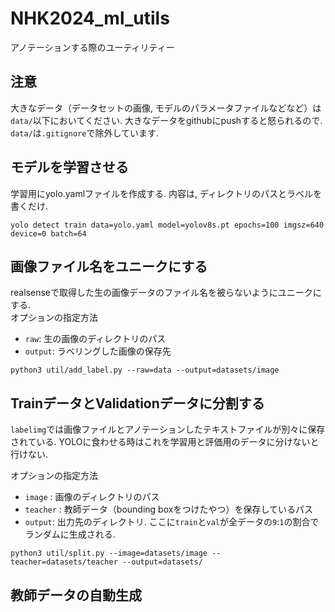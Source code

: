 # NHK2024_ml_utils
アノテーションする際のユーティリティー

## 注意
大きなデータ（データセットの画像, モデルのパラメータファイルなどなど）は`data/`以下においてください. 大きなデータをgithubにpushすると怒られるので. `data/`は`.gitignore`で除外しています. 

## モデルを学習させる
学習用にyolo.yamlファイルを作成する. 内容は, ディレクトリのパスとラベルを書くだけ.
```
yolo detect train data=yolo.yaml model=yolov8s.pt epochs=100 imgsz=640 device=0 batch=64
```

## 画像ファイル名をユニークにする
realsenseで取得した生の画像データのファイル名を被らないようにユニークにする. \
オプションの指定方法
- `raw`: 生の画像のディレクトリのパス 
- `output`: ラベリングした画像の保存先
```
python3 util/add_label.py --raw=data --output=datasets/image
```

## TrainデータとValidationデータに分割する
`labelimg`では画像ファイルとアノテーションしたテキストファイルが別々に保存されている.
YOLOに食わせる時はこれを学習用と評価用のデータに分けないと行けない. 

オプションの指定方法
- `image` : 画像のディレクトリのパス
- `teacher` : 教師データ（bounding boxをつけたやつ）を保存しているパス
- `output`: 出力先のディレクトリ. ここに`train`と`val`が全データの`9`:`1`の割合でランダムに生成される. 
```
python3 util/split.py --image=datasets/image --teacher=datasets/teacher --output=datasets/
```

## 教師データの自動生成
